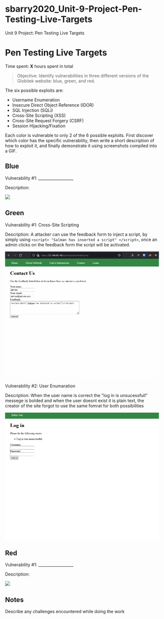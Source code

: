 # sbarry2020_Unit-9-Project-Pen-Testing-Live-Targets
Unit 9 Project: Pen Testing Live Targets
# Pen Testing Live Targets

Time spent: **X** hours spent in total

> Objective: Identify vulnerabilities in three different versions of the Globitek website: blue, green, and red.

The six possible exploits are:

* Username Enumeration
* Insecure Direct Object Reference (IDOR)
* SQL Injection (SQLi)
* Cross-Site Scripting (XSS)
* Cross-Site Request Forgery (CSRF)
* Session Hijacking/Fixation

Each color is vulnerable to only 2 of the 6 possible exploits. First discover which color has the specific vulnerability, then write a short description of how to exploit it, and finally demonstrate it using screenshots compiled into a GIF.

## Blue

Vulnerability #1: __________________

Description:

<img src="blue-vuln1.gif">


## Green

Vulnerability #1: Cross-Site Scripting

Description: A attacker can use the feedback form to inject a script, by simply using ```<script> "Salman has inserted a script" </script>```, once an admin clicks on the feedback form the script will be activated.

<img src="green_exploit.gif">

Vulnerability #2: User Enumaration

Description: When the user name is correct the "log in is unsucessfull" messege is bolded and when the user doesnt exist it is plain text, the creator of the site forgot to use the same fomrat for both possibilities

<img src="green_exploit2_user_e.gif ">


## Red

Vulnerability #1: __________________

Description:

<img src="red-vuln1.gif">


## Notes

Describe any challenges encountered while doing the work
